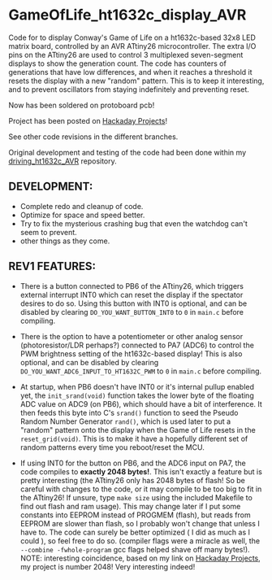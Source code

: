 GameOfLife_ht1632c_display_AVR
===============================


Code for to display Conway's Game of Life on a ht1632c-based 32x8 LED matrix board, controlled by an AVR ATtiny26 microcontroller. The extra I/O pins on the ATtiny26 are used to control 3 multiplexed seven-segment displays to show the generation count. The code has counters of generations that have low differences, and when it reaches a threshold it resets the display with a new "random" pattern. This is to keep it interesting, and to prevent oscillators from staying indefinitely and preventing reset. 


Now has been soldered on protoboard pcb!

Project has been posted on [Hackaday Projects](http://hackaday.io/project/2048-GameOfLife_ht1632c_display_AVR)!

See other code revisions in the different branches.

Original development and testing of the code had been done within my [driving_ht1632c_AVR](https://github.com/emdarcher/driving_ht1632c_AVR) repository.

DEVELOPMENT:
------------
  - Complete redo and cleanup of code.
  - Optimize for space and speed better.
  - Try to fix the mysterious crashing bug that even the watchdog can't seem to prevent.
  - other things as they come.

REV1 FEATURES:
---------------------

  * There is a button connected to PB6 of the ATtiny26, which triggers external interrupt INT0 which can reset the display if the spectator desires to do so. Using this button with INT0 is optional, and can be disabled by clearing `DO_YOU_WANT_BUTTON_INT0` to `0` in `main.c` before compiling.

  * There is the option to have a potentiometer or other analog sensor (photoresistor/LDR perhaps?) connected to PA7 (ADC6) to control the PWM brightness setting of the ht1632c-based display! This is also optional, and can be disabled by clearing `DO_YOU_WANT_ADC6_INPUT_TO_HT1632C_PWM` to `0` in `main.c` before compiling.

  * At startup, when PB6 doesn't have INT0 or it's internal pullup enabled yet, the `init_srand(void)` function takes the lower byte of the floating ADC value on ADC9 (on PB6), which should have a bit of interference. It then feeds this byte into C's `srand()` function to seed the Pseudo Random Number Generator `rand()`, which is used later to put a "random" pattern onto the display when the Game of Life resets in the `reset_grid(void)`. This is to make it have a hopefully different set of random patterns every time you reboot/reset the MCU.
    
  * If using INT0 for the button on PB6, and the ADC6 input on PA7, the code compiles to **exactly 2048 bytes!**. This isn't exactly a feature but is pretty interesting (the ATtiny26 only has 2048 bytes of flash! So be careful with changes to the code, or it may compile to be too big to fit in the ATtiny26! If unsure, type `make size` using the included Makefile to find out flash and ram usage). This may change later if I put some constants into EEPROM instead of PROGMEM (flash), but reads from EEPROM are slower than flash, so I probably won't change that unless I have to. The code can surely be better optimized ( I did as much as I could ), so feel free to do so. (compiler flags were a miracle as well, the `--combine -fwhole-program` gcc flags helped shave off many bytes!). NOTE: interesting coincidence, based on my link on [Hackaday Projects](http://hackaday.io/project/2048-GameOfLife_ht1632c_display_AVR), my project is number 2048! Very interesting indeed!


